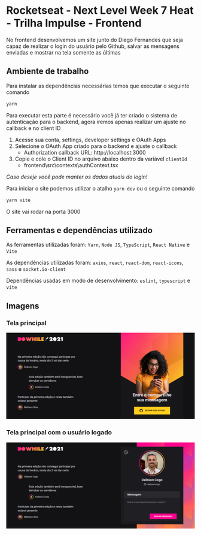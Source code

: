 # Rocketseat - Next Level Week 7 Heat - Trilha Impulse - Frontend
No frontend desenvolvemos um site junto do Diego Fernandes que seja capaz de realizar o login do usuário pelo Github, salvar as mensagens enviadas e mostrar na tela somente as últimas

## Ambiente de trabalho
Para instalar as dependências necessárias temos que executar o seguinte comando
```bash
yarn
```

Para executar esta parte é necessário você já ter criado o sistema de autenticação para o backend, agora iremos apenas realizar um ajuste no callback e no client ID
  1. Acesse sua conta, settings, developer settings e OAuth Apps
  2. Selecione o OAuth App criado para o backend e ajuste o callback
     * Authorization callback URL: http://localhost:3000
  3. Copie e cole o Client ID no arquivo abaixo dentro da variável `clientId`
     * frontend\src\contexts\authContext.tsx

*Caso deseje você pode manter os dados atuais do login!*

Para iniciar o site podemos utilizar o atalho `yarn dev` ou o seguinte comando
```bash
yarn vite
```

O site vai rodar na porta 3000

## Ferramentas e dependências utilizado
As ferramentas utilizadas foram: `Yarn`, `Node JS`, `TypeScript`, `React Native` e `Vite`

As dependências utilizadas foram: `axios`, `react`, `react-dom`, `react-icons`, `sass` e `socket.io-client`

Dependências usadas em modo de desenvolvimento: `eslint`, `typescript` e `vite`

## Imagens
### Tela principal
![Tela principal](/frontend/src/assets/prints/print1.png)

### Tela principal com o usuário logado
![Tela principal com o usuário logado](/frontend/src/assets/prints/print2.png)
